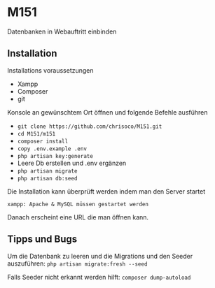 # M151
Datenbanken in Webauftritt einbinden

## Installation

Installations voraussetzungen

- Xampp
- Composer
- git

Konsole an gewünschtem Ort öffnen und folgende Befehle ausführen

- `git clone https://github.com/chrisoco/M151.git`
- `cd M151/m151`
- `composer install`
- `copy .env.example .env`
- `php artisan key:generate`
- Leere Db erstellen und .env ergänzen
- `php artisan migrate`
- `php artisan db:seed`


Die Installation kann überprüft werden indem man den Server startet

`xampp: Apache & MySQL müssen gestartet werden`

Danach erscheint eine URL die man öffnen kann.

## Tipps und Bugs

Um die Datenbank zu leeren und die Migrations und den Seeder auszuführen: 
`php artisan migrate:fresh --seed`

Falls Seeder nicht erkannt werden hilft:
`composer dump-autoload`
